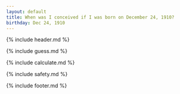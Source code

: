 ```yaml
---
layout: default
title: When was I conceived if I was born on December 24, 1910?
birthday: Dec 24, 1910
---
```


{% include header.md %}

{% include guess.md %}

{% include calculate.md %}

{% include safety.md %}

{% include footer.md %}




